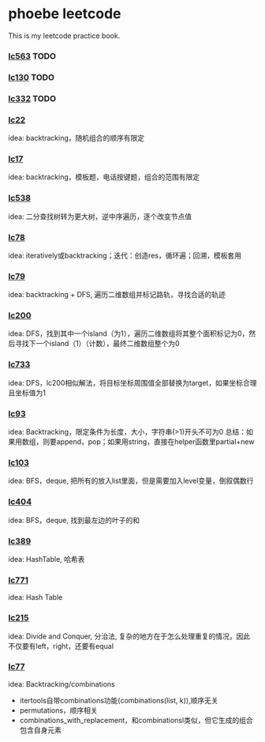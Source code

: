 # phoebe leetcode
This is my leetcode practice book.
### [lc563](src/lc563.py) TODO

### [lc130](src/lc130.py) TODO

### [lc332](src/lc332.py) TODO

### [lc22](src/lc22.py)
idea: backtracking，随机组合的顺序有限定

### [lc17](src/lc17.py) 
idea: backtracking，模板题，电话按键题，组合的范围有限定

### [lc538](src/lc538.py) 
idea: 二分查找树转为更大树，逆中序遍历，逐个改变节点值

### [lc78](src/lc78.py) 
idea: iteratively或backtracking；迭代：创造res，循环遍；回溯，模板套用

### [lc79](src/lc79.py) 
idea: backtracking + DFS, 遍历二维数组并标记路轨，寻找合适的轨迹

### [lc200](src/lc200.py) 
idea: DFS，找到其中一个island（为1），遍历二维数组将其整个面积标记为0，然后寻找下一个island（1）（计数），最终二维数组整个为0 

### [lc733](src/lc733.py) 
idea: DFS，lc200相似解法，将目标坐标周围值全部替换为target，如果坐标合理且坐标值为1

### [lc93](src/lc93.py) 
idea: Backtracking，限定条件为长度，大小，字符串(>1)开头不可为0
总结：如果用数组，则要append，pop；如果用string，直接在helper函数里partial+new

### [lc103](src/lc103.py)
idea: BFS，deque, 把所有的放入list里面，但是需要加入level变量，倒叙偶数行

### [lc404](src/lc404.py)
idea: BFS，deque, 找到最左边的叶子的和

### [lc389](src/lc389.py)
idea: HashTable, 哈希表

### [lc771](src/lc771.py)
idea: Hash Table

### [lc215](src/lc215.py)
idea: Divide and Conquer, 分治法, 复杂的地方在于怎么处理重复的情况，因此不仅要有left，right，还要有equal

### [lc77](src/lc77.py)
idea: Backtracking/combinations
* itertools自带combinations功能(combinations(list, k)),顺序无关
* permutations，顺序相关
* combinations_with_replacement，和combinationsl类似，但它生成的组合包含自身元素


